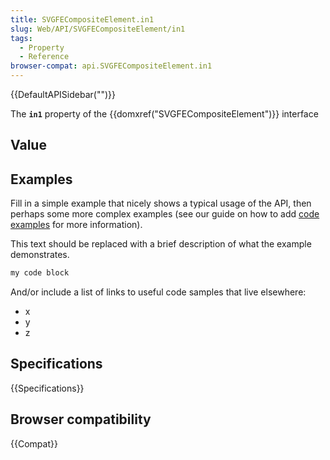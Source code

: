 ```yaml
---
title: SVGFECompositeElement.in1
slug: Web/API/SVGFECompositeElement/in1
tags:
  - Property
  - Reference
browser-compat: api.SVGFECompositeElement.in1
---
```

{{DefaultAPISidebar("")}}

The **`in1`** property of the {{domxref("SVGFECompositeElement")}} interface 

## Value



## Examples

Fill in a simple example that nicely shows a typical usage of the API, then perhaps some more complex examples (see our guide on how to add [code examples](/en-US/docs/MDN/Contribute/Structures/Code_examples) for more information).

This text should be replaced with a brief description of what the example demonstrates.

```js
my code block
```

And/or include a list of links to useful code samples that live elsewhere:

*   x
*   y
*   z

## Specifications

{{Specifications}}

## Browser compatibility

{{Compat}}


